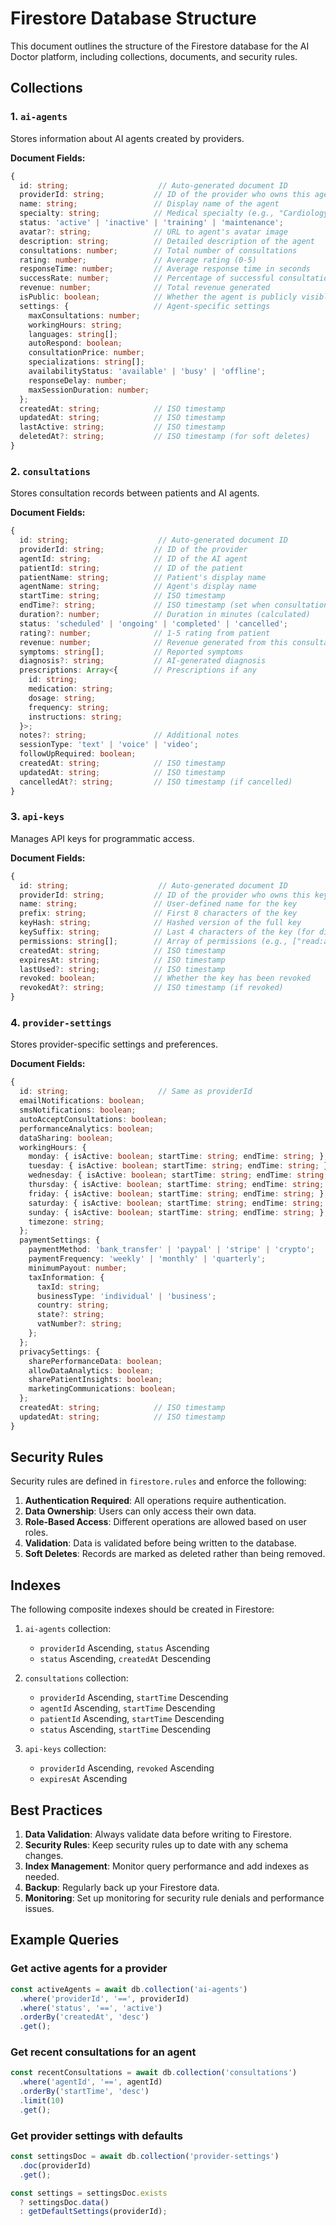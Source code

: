 # Firestore Database Structure

This document outlines the structure of the Firestore database for the AI Doctor platform, including collections, documents, and security rules.

## Collections

### 1. `ai-agents`
Stores information about AI agents created by providers.

**Document Fields:**
```typescript
{
  id: string;                    // Auto-generated document ID
  providerId: string;           // ID of the provider who owns this agent
  name: string;                 // Display name of the agent
  specialty: string;            // Medical specialty (e.g., "Cardiology", "General Practice")
  status: 'active' | 'inactive' | 'training' | 'maintenance';
  avatar?: string;              // URL to agent's avatar image
  description: string;          // Detailed description of the agent
  consultations: number;        // Total number of consultations
  rating: number;               // Average rating (0-5)
  responseTime: number;         // Average response time in seconds
  successRate: number;          // Percentage of successful consultations
  revenue: number;              // Total revenue generated
  isPublic: boolean;            // Whether the agent is publicly visible
  settings: {                   // Agent-specific settings
    maxConsultations: number;
    workingHours: string;
    languages: string[];
    autoRespond: boolean;
    consultationPrice: number;
    specializations: string[];
    availabilityStatus: 'available' | 'busy' | 'offline';
    responseDelay: number;
    maxSessionDuration: number;
  };
  createdAt: string;            // ISO timestamp
  updatedAt: string;            // ISO timestamp
  lastActive: string;           // ISO timestamp
  deletedAt?: string;           // ISO timestamp (for soft deletes)
}
```

### 2. `consultations`
Stores consultation records between patients and AI agents.

**Document Fields:**
```typescript
{
  id: string;                    // Auto-generated document ID
  providerId: string;           // ID of the provider
  agentId: string;              // ID of the AI agent
  patientId: string;            // ID of the patient
  patientName: string;          // Patient's display name
  agentName: string;            // Agent's display name
  startTime: string;            // ISO timestamp
  endTime?: string;             // ISO timestamp (set when consultation ends)
  duration?: number;            // Duration in minutes (calculated)
  status: 'scheduled' | 'ongoing' | 'completed' | 'cancelled';
  rating?: number;              // 1-5 rating from patient
  revenue: number;              // Revenue generated from this consultation
  symptoms: string[];           // Reported symptoms
  diagnosis?: string;           // AI-generated diagnosis
  prescriptions: Array<{        // Prescriptions if any
    id: string;
    medication: string;
    dosage: string;
    frequency: string;
    instructions: string;
  }>;
  notes?: string;               // Additional notes
  sessionType: 'text' | 'voice' | 'video';
  followUpRequired: boolean;
  createdAt: string;            // ISO timestamp
  updatedAt: string;            // ISO timestamp
  cancelledAt?: string;         // ISO timestamp (if cancelled)
}
```

### 3. `api-keys`
Manages API keys for programmatic access.

**Document Fields:**
```typescript
{
  id: string;                    // Auto-generated document ID
  providerId: string;           // ID of the provider who owns this key
  name: string;                 // User-defined name for the key
  prefix: string;               // First 8 characters of the key
  keyHash: string;              // Hashed version of the full key
  keySuffix: string;            // Last 4 characters of the key (for display)
  permissions: string[];        // Array of permissions (e.g., ["read:agents", "write:consultations"])
  createdAt: string;            // ISO timestamp
  expiresAt: string;            // ISO timestamp
  lastUsed?: string;            // ISO timestamp
  revoked: boolean;             // Whether the key has been revoked
  revokedAt?: string;           // ISO timestamp (if revoked)
}
```

### 4. `provider-settings`
Stores provider-specific settings and preferences.

**Document Fields:**
```typescript
{
  id: string;                    // Same as providerId
  emailNotifications: boolean;
  smsNotifications: boolean;
  autoAcceptConsultations: boolean;
  performanceAnalytics: boolean;
  dataSharing: boolean;
  workingHours: {
    monday: { isActive: boolean; startTime: string; endTime: string; };
    tuesday: { isActive: boolean; startTime: string; endTime: string; };
    wednesday: { isActive: boolean; startTime: string; endTime: string; };
    thursday: { isActive: boolean; startTime: string; endTime: string; };
    friday: { isActive: boolean; startTime: string; endTime: string; };
    saturday: { isActive: boolean; startTime: string; endTime: string; };
    sunday: { isActive: boolean; startTime: string; endTime: string; };
    timezone: string;
  };
  paymentSettings: {
    paymentMethod: 'bank_transfer' | 'paypal' | 'stripe' | 'crypto';
    paymentFrequency: 'weekly' | 'monthly' | 'quarterly';
    minimumPayout: number;
    taxInformation: {
      taxId: string;
      businessType: 'individual' | 'business';
      country: string;
      state?: string;
      vatNumber?: string;
    };
  };
  privacySettings: {
    sharePerformanceData: boolean;
    allowDataAnalytics: boolean;
    sharePatientInsights: boolean;
    marketingCommunications: boolean;
  };
  createdAt: string;            // ISO timestamp
  updatedAt: string;            // ISO timestamp
}
```

## Security Rules

Security rules are defined in `firestore.rules` and enforce the following:

1. **Authentication Required**: All operations require authentication.
2. **Data Ownership**: Users can only access their own data.
3. **Role-Based Access**: Different operations are allowed based on user roles.
4. **Validation**: Data is validated before being written to the database.
5. **Soft Deletes**: Records are marked as deleted rather than being removed.

## Indexes

The following composite indexes should be created in Firestore:

1. `ai-agents` collection:
   - `providerId` Ascending, `status` Ascending
   - `status` Ascending, `createdAt` Descending

2. `consultations` collection:
   - `providerId` Ascending, `startTime` Descending
   - `agentId` Ascending, `startTime` Descending
   - `patientId` Ascending, `startTime` Descending
   - `status` Ascending, `startTime` Descending

3. `api-keys` collection:
   - `providerId` Ascending, `revoked` Ascending
   - `expiresAt` Ascending

## Best Practices

1. **Data Validation**: Always validate data before writing to Firestore.
2. **Security Rules**: Keep security rules up to date with any schema changes.
3. **Index Management**: Monitor query performance and add indexes as needed.
4. **Backup**: Regularly back up your Firestore data.
5. **Monitoring**: Set up monitoring for security rule denials and performance issues.

## Example Queries

### Get active agents for a provider
```typescript
const activeAgents = await db.collection('ai-agents')
  .where('providerId', '==', providerId)
  .where('status', '==', 'active')
  .orderBy('createdAt', 'desc')
  .get();
```

### Get recent consultations for an agent
```typescript
const recentConsultations = await db.collection('consultations')
  .where('agentId', '==', agentId)
  .orderBy('startTime', 'desc')
  .limit(10)
  .get();
```

### Get provider settings with defaults
```typescript
const settingsDoc = await db.collection('provider-settings')
  .doc(providerId)
  .get();

const settings = settingsDoc.exists 
  ? settingsDoc.data() 
  : getDefaultSettings(providerId);
```
